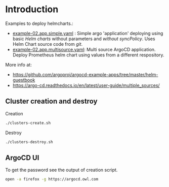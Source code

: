 # Introduction

Examples to deploy helmcharts.:

- [example-02.app.simple.yaml](./example-02.app.simple.yaml)  : Simple argo 'application' deploying using basic *Helm charts* without parameters and *without syncPolicy*. Uses Helm Chart source code from *git*.
- [example-02.app.multisource.yaml](./example-02.app.multisource.yaml): Multi source ArgoCD application. Deploy Prometheus helm chart using values from a different respository.


More info at: 
- https://github.com/argoproj/argocd-example-apps/tree/master/helm-guestbook
- https://argo-cd.readthedocs.io/en/latest/user-guide/multiple_sources/

## Cluster creation and destroy

Creation

```bash
./clusters-create.sh
```

Destroy

```bash
./clusters-destroy.sh
```

## ArgoCD UI
To get the password see the output of creation script.

```bash
open -a firefox -g https://argocd.owl.com
```
